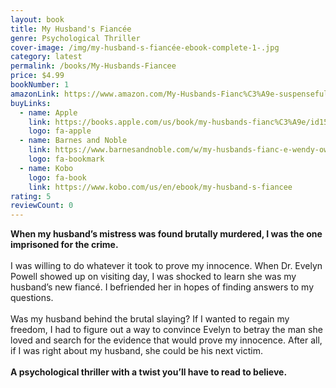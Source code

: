 ```yaml
---
layout: book
title: My Husband's Fiancée
genre: Psychological Thriller
cover-image: /img/my-husband-s-fiancée-ebook-complete-1-.jpg
category: latest
permalink: /books/My-Husbands-Fiancee
price: $4.99
bookNumber: 1
amazonLink: https://www.amazon.com/My-Husbands-Fianc%C3%A9e-suspenseful-psychological-ebook/dp/B09D19123C/ref=sr_1_3?dchild=1&keywords=my+husbands+fiancee&qid=1633617610&sr=8-3
buyLinks:
  - name: Apple
    link: https://books.apple.com/us/book/my-husbands-fianc%C3%A9e/id1584528404
    logo: fa-apple
  - name: Barnes and Noble
    link: https://www.barnesandnoble.com/w/my-husbands-fianc-e-wendy-owens/1140135303?ean=2940165444845
    logo: fa-bookmark
  - name: Kobo
    logo: fa-book
    link: https://www.kobo.com/us/en/ebook/my-husband-s-fiancee
rating: 5
reviewCount: 0
---
```

**When my husband’s mistress was found brutally murdered, I was the one imprisoned for the crime.**\
\
I was willing to do whatever it took to prove my innocence. When Dr. Evelyn Powell showed up on visiting day, I was shocked to learn she was my husband’s new fiancé. I befriended her in hopes of finding answers to my questions.\
\
Was my husband behind the brutal slaying? If I wanted to regain my freedom, I had to figure out a way to convince Evelyn to betray the man she loved and search for the evidence that would prove my innocence. After all, if I was right about my husband, she could be his next victim.\
\
**A psychological thriller with a twist you’ll have to read to believe.**